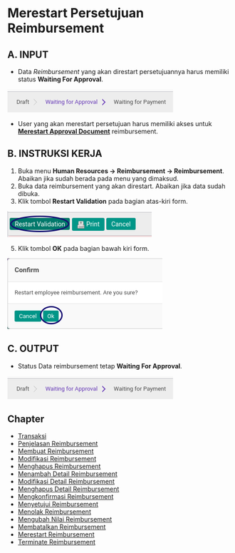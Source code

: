 # Merestart Persetujuan Reimbursement

## A. INPUT

* Data *Reimbursement* yang akan direstart persetujuannya harus memiliki status **Waiting For Approval**.

![](../../img/reimbursement/status-waiting-for-approval.png)

* User yang akan merestart persetujuan harus memiliki akses untuk **[Merestart Approval Document](./penjelasan.md#field-can-restart-approval)** reimbursement.

## B. INSTRUKSI KERJA

1. Buka menu **Human Resources -> Reimbursement -> Reimbursement**. Abaikan jika sudah berada pada menu yang dimaksud.
2. Buka data reimbursement yang akan direstart. Abaikan jika data sudah dibuka.
3. Klik tombol **Restart Validation** pada bagian atas-kiri form.

![](../../img/reimbursement/tombol-restart-validation.png)

5. Klik tombol **OK** pada bagian bawah kiri form.

![](../../img/reimbursement/tombol-restart-validation-ok.png)

## C. OUTPUT

* Status Data reimbursement tetap **Waiting For Approval**.

![](../../img/reimbursement/status-waiting-for-approval.png)

## Chapter
- [Transaksi](../../transaksi.md)
- [Penjelasan Reimbursement](./penjelasan.md)
- [Membuat Reimbursement](./membuat.md)
- [Modifikasi Reimbursement](./modifikasi.md)
- [Menghapus Reimbursement](./menghapus.md)
- [Menambah Detail Reimbursement](./membuat-detail.md)
- [Modifikasi Detail Reimbursement](./modifikasi-detail.md)
- [Menghapus Detail Reimbursement](./menghapus-detail.md)
- [Mengkonfirmasi Reimbursement](./mengkonfirmasi.md)
- [Menyetujui Reimbursement](./menyetujui.md)
- [Menolak Reimbursement](./menolak.md)
- [Mengubah Nilai Reimbursement](./mengubah-nilai-reimbursement.md)
- [Membatalkan Reimbursement](./membatalkan.md)
- [Merestart Reimbursement](./merestart.md)
- [Terminate Reimbursement](./terminate.md)

